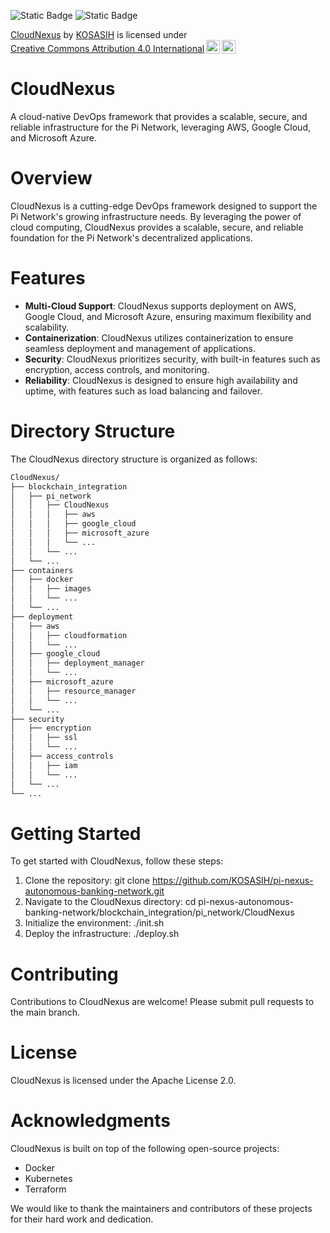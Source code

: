 ![Static Badge](https://img.shields.io/badge/%F0%9F%A4%96-PiNexus-blue)
![Static Badge](https://img.shields.io/badge/%E2%98%81-CloudNexus-yellow)

<p xmlns:cc="http://creativecommons.org/ns#" xmlns:dct="http://purl.org/dc/terms/"><a property="dct:title" rel="cc:attributionURL" href="https://github.com/KOSASIH/pi-nexus-autonomous-banking-network/tree/main/blockchain_integration/pi_network/CloudNexus">CloudNexus</a> by <a rel="cc:attributionURL dct:creator" property="cc:attributionName" href="https://www.linkedin.com/in/kosasih-81b46b5a">KOSASIH</a> is licensed under <a href="https://creativecommons.org/licenses/by/4.0/?ref=chooser-v1" target="_blank" rel="license noopener noreferrer" style="display:inline-block;">Creative Commons Attribution 4.0 International<img style="height:22px!important;margin-left:3px;vertical-align:text-bottom;" src="https://mirrors.creativecommons.org/presskit/icons/cc.svg?ref=chooser-v1" alt=""><img style="height:22px!important;margin-left:3px;vertical-align:text-bottom;" src="https://mirrors.creativecommons.org/presskit/icons/by.svg?ref=chooser-v1" alt=""></a></p>

CloudNexus
=====================

A cloud-native DevOps framework that provides a scalable, secure, and reliable infrastructure for the Pi Network, leveraging AWS, Google Cloud, and Microsoft Azure.

# Overview

CloudNexus is a cutting-edge DevOps framework designed to support the Pi Network's growing infrastructure needs. By leveraging the power of cloud computing, CloudNexus provides a scalable, secure, and reliable foundation for the Pi Network's decentralized applications.

# Features

- **Multi-Cloud Support**: CloudNexus supports deployment on AWS, Google Cloud, and Microsoft Azure, ensuring maximum flexibility and scalability.
- **Containerization**: CloudNexus utilizes containerization to ensure seamless deployment and management of applications.
- **Security**: CloudNexus prioritizes security, with built-in features such as encryption, access controls, and monitoring.
- **Reliability**: CloudNexus is designed to ensure high availability and uptime, with features such as load balancing and failover.

# Directory Structure

The CloudNexus directory structure is organized as follows:

```markdown
CloudNexus/
├── blockchain_integration
│   ├── pi_network
│   │   ├── CloudNexus
│   │   │   ├── aws
│   │   │   ├── google_cloud
│   │   │   ├── microsoft_azure
│   │   │   └── ...
│   │   └── ...
│   └── ...
├── containers
│   ├── docker
│   │   ├── images
│   │   └── ...
│   └── ...
├── deployment
│   ├── aws
│   │   ├── cloudformation
│   │   └── ...
│   ├── google_cloud
│   │   ├── deployment_manager
│   │   └── ...
│   ├── microsoft_azure
│   │   ├── resource_manager
│   │   └── ...
│   └── ...
├── security
│   ├── encryption
│   │   ├── ssl
│   │   └── ...
│   ├── access_controls
│   │   ├── iam
│   │   └── ...
│   └── ...
└── ...
```

# Getting Started

To get started with CloudNexus, follow these steps:

1. Clone the repository: git clone https://github.com/KOSASIH/pi-nexus-autonomous-banking-network.git
2. Navigate to the CloudNexus directory: cd pi-nexus-autonomous-banking-network/blockchain_integration/pi_network/CloudNexus
3. Initialize the environment: ./init.sh
4. Deploy the infrastructure: ./deploy.sh

# Contributing

Contributions to CloudNexus are welcome! Please submit pull requests to the main branch.

# License

CloudNexus is licensed under the Apache License 2.0.

# Acknowledgments

CloudNexus is built on top of the following open-source projects:

- Docker
- Kubernetes
- Terraform

We would like to thank the maintainers and contributors of these projects for their hard work and dedication.
